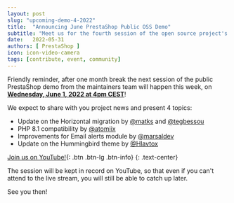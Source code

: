 ```yaml
---
layout: post
slug: "upcoming-demo-4-2022"
title:  "Announcing June PrestaShop Public OSS Demo"
subtitle: "Meet us for the fourth session of the open source project's public demo in 2022"
date:   2022-05-31
authors: [ PrestaShop ]
icon: icon-video-camera
tags: [contribute, event, community]
---
```


Friendly reminder, after one month break the next session of the public PrestaShop demo from the maintainers team will happen this week, on [**Wednesday, June 1, 2022 at 4pm CEST**](https://www.youtube.com/watch?v=91uXhWYFGDU)!

We expect to share with you project news and present 4 topics:
- Update on the Horizontal migration by [@matks](https://github.com/matks) and [@tegbessou](https://github.com/tegbessou)
- PHP 8.1 compatibility by [@atomiix](https://github.com/atomiix)
- Improvements for Email alerts module by [@marsaldev](https://github.com/marsaldev)
- Update on the Hummingbird theme by [@Hlavtox](https://github.com/Hlavtox)

[Join us on YouTube!](https://www.youtube.com/watch?v=91uXhWYFGDU){: .btn .btn-lg .btn-info}
{: .text-center}

The session will be kept in record on YouTube, so that even if you can't attend to the live stream, you will still be able to catch up later.

See you then!
